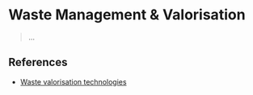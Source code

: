 # Waste Management & Valorisation

> …
> 

## References

- [Waste valorisation technologies](https://www.tecnalia.com/en/technologies/waste-valorisation-technologies)